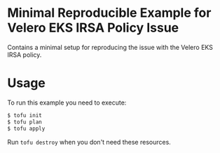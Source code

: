 # Minimal Reproducible Example for Velero EKS IRSA Policy Issue

Contains a minimal setup for reproducing the issue with the Velero EKS IRSA policy.

# Usage

To run this example you need to execute:

```bash
$ tofu init
$ tofu plan
$ tofu apply
```

Run `tofu destroy` when you don't need these resources.
